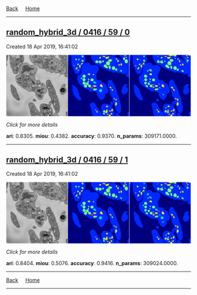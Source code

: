 
[Back](..)&nbsp;&nbsp;&nbsp;&nbsp;&nbsp;[Home](https://leapmanlab.github.io/snapshots)

---

<div class="summary"><a href="0"><h2>random_hybrid_3d / 0416 / 59 / 0</h2></a><p>Created 18 Apr 2019, 16:41:02
</p><a href="0"><img src="0/media/summary.png" align="center"></a><p>
<i>Click for more details</i>
</p></div>

**ari**: 0.8305. **miou**: 0.4382. **accuracy**: 0.9370. **n_params**: 309171.0000. 

---

<div class="summary"><a href="1"><h2>random_hybrid_3d / 0416 / 59 / 1</h2></a><p>Created 18 Apr 2019, 16:41:02
</p><a href="1"><img src="1/media/summary.png" align="center"></a><p>
<i>Click for more details</i>
</p></div>

**ari**: 0.8404. **miou**: 0.5076. **accuracy**: 0.9416. **n_params**: 309024.0000. 

---

[Back](..)&nbsp;&nbsp;&nbsp;&nbsp;&nbsp;[Home](https://leapmanlab.github.io/snapshots)

---